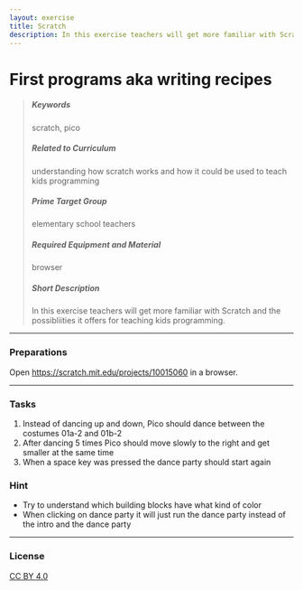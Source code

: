 ```yaml
---
layout: exercise
title: Scratch
description: In this exercise teachers will get more familiar with Scratch and the possibliities it offers for teaching kids programming.
---
```


# First programs aka writing recipes

> ##### Keywords
>
> scratch, pico
>
>
>##### Related to Curriculum
>
> understanding how scratch works and how it could be used
> to teach kids programming
>
>
>##### Prime Target Group
>
> elementary school teachers
>
>
>##### Required Equipment and Material
>
> browser
>
>
>##### Short Description
>
> In this exercise teachers will get more familiar with Scratch and the possibliities it offers for teaching kids programming.
>

---

### Preparations

Open <https://scratch.mit.edu/projects/10015060> in a browser.


---

### Tasks

1. Instead of dancing up and down, Pico should dance between the costumes 01a-2 and 01b-2
2. After dancing 5 times Pico should move slowly to the right and get smaller at the same time
3. When a space key was pressed the dance party should start again

### Hint

* Try to understand which building blocks have what kind of color
* When clicking on dance party it will just run the dance party instead of the intro and the dance party

---

### License

[CC BY 4.0](https://creativecommons.org/licenses/by/4.0/)
